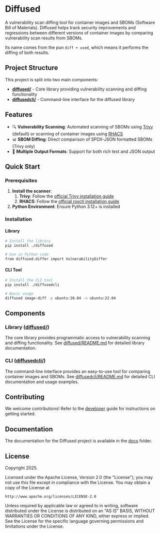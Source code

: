 # Diffused

A vulnerability scan diffing tool for container images and SBOMs (Software Bill of Materials). Diffused helps track security improvements and regressions between different versions of container images by comparing vulnerability scan results from SBOMs.

Its name comes from the pun `diff + used`, which means it performs the diffing of both results.

## Project Structure

This project is split into two main components:

- **[diffused/](./diffused/)** - Core library providing vulnerability scanning and diffing functionality
- **[diffusedcli/](./diffusedcli/)** - Command-line interface for the diffused library

## Features

- 🔍 **Vulnerability Scanning**: Automated scanning of SBOMs using [Trivy](https://trivy.dev/) (default) or scanning of container images using [RHACS](https://www.redhat.com/pt-br/technologies/cloud-computing/openshift/advanced-cluster-security-kubernetes)
- 📊 **SBOM Diffing**: Direct comparison of SPDX-JSON formatted SBOMs (Trivy only)
- 📄 **Multiple Output Formats**: Support for both rich text and JSON output

## Quick Start

### Prerequisites

1. **Install the scanner**:
    1. **Trivy**: Follow the [official Trivy installation guide](https://aquasecurity.github.io/trivy/latest/getting-started/installation/)
    2. **RHACS**: Follow the [official roxctl installation guide](https://docs.redhat.com/en/documentation/red_hat_advanced_cluster_security_for_kubernetes/4.8/html/roxctl_cli/index) 
2. **Python Environment**: Ensure Python 3.12+ is installed

### Installation

#### Library

```bash
# Install the library
pip install ./diffused

# Use in Python code
from diffused.differ import VulnerabilityDiffer
```

#### CLI Tool

```bash
# Install the CLI tool
pip install ./diffusedcli

# Basic usage
diffused image-diff -p ubuntu:20.04 -n ubuntu:22.04
```

## Components

### Library ([diffused/](./diffused/))

The core library provides programmatic access to vulnerability scanning and diffing functionality. See [diffused/README.md](./diffused/README.md) for detailed library documentation.

### CLI ([diffusedcli/](./diffusedcli/))

The command-line interface provides an easy-to-use tool for comparing container images and SBOMs. See [diffusedcli/README.md](./diffusedcli/README.md) for detailed CLI documentation and usage examples.

## Contributing

We welcome contributions! Refer to the [developer](./docs/developer.md) guide for instructions on getting started.

## Documentation

The documentation for the Diffused project is available in the [docs](/docs/) folder.

## License

Copyright 2025.

Licensed under the Apache License, Version 2.0 (the "License"); you may not use this file except in compliance with the License. You may obtain a copy of the License at

    http://www.apache.org/licenses/LICENSE-2.0

Unless required by applicable law or agreed to in writing, software distributed under the License is distributed on an "AS IS" BASIS, WITHOUT WARRANTIES OR CONDITIONS OF ANY KIND, either express or implied. See the License for the specific language governing permissions and limitations under the License.
